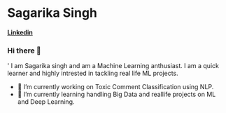 # Sagarika Singh

[**Linkedin**](https://www.linkedin.com/in/sagarika99)

### Hi there 👋
' I am Sagarika singh and am a Machine Learning anthusiast. I am a quick learner and highly intrested in tackling real life ML projects.

- 🔭 I’m currently working on Toxic Comment Classification using NLP.
- 🌱 I’m currently learning handling Big Data and reallife projects on ML and Deep Learning.

